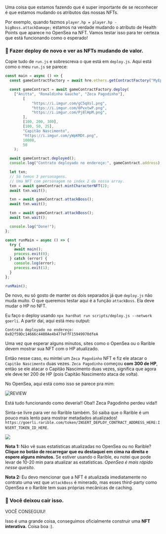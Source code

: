 Uma coisa que estamos fazendo que é super importante de se reconhecer é que estamos mudando os atributos das nossas NFTs.

Por exemplo, quando fazmos `player.hp = player.hp - bigBoss.attackDamage;` estamos na verdade mudando o atributo de Health Points que aparece no OpenSea na NFT. Vamos testar isso para ter certeza que está funcionando como o esperado!

### 👻 Fazer deploy de novo e ver as NFTs mudando de valor.

Copie tudo de `run.js` e sobrescreva o que está em `deploy.js`. Aqui está como o meu `run.js` se parece:

```javascript
const main = async () => {
  const gameContractFactory = await hre.ethers.getContractFactory("MyEpicGame");

  const gameContract = await gameContractFactory.deploy(
    ["Anitta", "Ronaldinho Gaúcho", "Zeca Pagodinho"],
		[
			"https://i.imgur.com/gC5qXsl.png",
			"https://i.imgur.com/0PvxtwP.png",
			"https://i.imgur.com/Pj8lHpM.png",
		],
		[100, 200, 300],
		[100, 50, 25],
		"Capitão Nascimento",
		"https://i.imgur.com/yWpKMDt.png",
		10000,
		50
	);

  await gameContract.deployed();
  console.log("Contrato deployado no endereço:", gameContract.address);

  let txn;
  // Só temos 3 personagens.
  // Uma NFT com personagem no index 2 da nossa array.
  txn = await gameContract.mintCharacterNFT(2);
  await txn.wait();

  txn = await gameContract.attackBoss();
  await txn.wait();

  txn = await gameContract.attackBoss();
  await txn.wait();

  console.log("Done!");
};

const runMain = async () => {
  try {
    await main();
    process.exit(0);
  } catch (error) {
    console.log(error);
    process.exit(1);
  }
};

runMain();
```

De novo, eu só gosto de manter os dois separados já que `deploy.js` não muda muito. O que queremos testar aqui é a função `attackBoss`. Ela deve mudar o HP no NFT.

Eu faço o deploy usando `npx hardhat run scripts/deploy.js --network goerli`. A partir daí, aqui está meu output:

```plaintext
Contrato deployado no endereço: 0x02f59Dc14666c4480Ae4b477eFfF15949970dfeA
```

Uma vez que esperar alguns minutos, sites como o OpenSea ou o Rarible devem mostrar sua NFT com o HP atualizado.

Então nesse caso, eu mintei um `Zeca Pagodinho` NFT e fiz ele atacar o `Capitão Nascimento` duas vezes. `Zeca Pagodinho` começou **com 300 de HP**, então se ele atacar o Capitão Nascimento duas vezes, significa que agora ele deve ter 200 de HP (pois Capitão Nascimento ataca de volta).

No OpenSea, aqui está como isso se parece pra mim:

![REVIEW](https://i.imgur.com/dv5Q2lR.png)

Está tudo funcionando como deveria!! Oba!! Zeca Pagodinho perdeu vida!!

Sinta-se livre para ver no Rarible também. Só saiba que o Rarible é um pouco mais lento para mostrar metadados atualizados! `https://goerli.rarible.com/token/INSERT_DEPLOY_CONTRACT_ADDRESS_HERE:INSERT_TOKEN_ID_HERE`.

![](https://i.imgur.com/Pwx4IOM.png)

**Nota 1:** Não vê suas estatísticas atualizadas no OpenSea ou no Rarible? **Clique no botão de recarregar que eu destaquei em cima na direita e espere alguns minutos.** Se estiver usando o Rarible, eu notei que pode levar de 10-20 min para atualizar as estatísticas. _OpenSea é mais rápido nesse quesito_.

**Nota 2:** Eu devo mencionar que a NFT é atualizada imediatamente no contrato uma vez que `attackBoss` é minerado, mas esses third-party como OpenSea e o Rarible tem suas próprias mecânicas de caching.

### 👑 Você deixou cair isso.

VOCÊ CONSEGUIU!

Isso é uma grande coisa, conseguimos oficialmente construir uma **NFT interativa.** Coisa boa :).